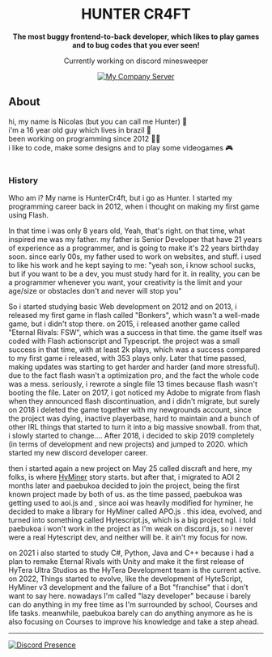 <p align="center">
    
  </a>
</p>

<h1 align="center">HUNTER CR4FT</h1>

<div align="center">

**The most buggy frontend-to-back developer, which likes to play games and to bug codes that you ever seen!**

Currently working on discord minesweeper

[![My Company Server][hytera-development-server]][hytera-development-server-url]

[hytera-development-server]: https://img.shields.io/discord/773352845738115102?color=5865F2&logo=discord&logoColor=white
[hytera-development-server-url]: https://discord.gg/GZQrhyjfXe
    
</div>

## About
hi, my name is Nicolas (but you can call me Hunter) 👋 <br>
i'm a 16 year old guy which lives in brazil 💬 <br>
been working on programming since 2012 👨‍💻 <br>
i like to code, make some designs and to play some videogames 🎮 <br>
<br>
### History
Who am i?
My name is HunterCr4ft, but i go as Hunter.
I started my programming career back in 2012, when i thought on making my first game using Flash.

In that time i was only 8 years old, Yeah, that's right. on that time, what inspired me was my father. my father is Senior Developer that have 21 years of experience as a programmer, and is going to make it's 22 years birthday soon.
since early 00s, my father used to work on websites, and stuff. i used to like his work and he kept saying to me:
"yeah son, i know school sucks, but if you want to be a dev, you must study hard for it. in reality, you can be a programmer whenever you want, your creativity is the limit and your age/size or obstacles don't and never will stop you"

So i started studying basic Web development on 2012 and on 2013, i released my first game in flash called "Bonkers", which wasn't a well-made game, but i didn't stop there. on 2015, i released another game called "Eternal Rivals: FSW", which was a success in that time. the game itself was coded with Flash actionscript and Typescript. the project was a small success in that time, with at least 2k plays, which was a success compared to my first game i released, with 353 plays only. Later that time passed, making updates was starting to get harder and harder (and more stressful). due to the fact flash wasn't a optimization pro, and the fact the whole code was a mess. seriously, i rewrote a single file 13 times because flash wasn't booting the file. Later on 2017, i got noticed my Adobe to migrate from flash when they announced flash discontinuation, and i didn't migrate, but surely on 2018 i deleted the game together with my newgrounds account, since the project was dying, inactive playerbase, hard to maintain and a bunch of other IRL things that started to turn it into a big massive snowball. from that, i slowly started to change....
After 2018, i decided to skip 2019 completely (in terms of development and new projects) and jumped to 2020. which started my new discord developer career.

 then i started again a new project on May 25 called discraft and here, my folks, is where [HyMiner](https://github.com/NickHunterD3V/HyMiner) story starts. but after that, i migrated to AOI 2 months later and paebukoa decided to join the project, being the first known project made by both of us. as the time passed, paebukoa was getting used to aoi.js and , since aoi was heavily modified for hyminer, he decided to make a library for HyMiner called APO.js . this idea, evolved, and turned into something called Hytescript.js, which is a big project ngl. i told paebukoa i won't work in the project as I'm weak on discord.js, so i never were a real Hytescript dev, and neither will be. it ain't my focus for now. 

on 2021 i also started to study C#, Python, Java and C++ because i had a plan to remake Eternal Rivals with Unity and make it the first release of HyTera Ultra Studios as the HyTera Development team is the current active.
on 2022, Things started to evolve, like the development of HyteScript, HyMiner v3 development and the failure of a Bot "franchise" that i don't want to say here. nowadays I'm called "lazy developer" because i barely can do anything in my free time as I'm surrounded by school, Courses and life tasks. meanwhile, paebukoa barely can do anything anymore as he is also focusing on Courses to improve his knowledge and take a step ahead.

<hr>

   [![Discord Presence](https://lanyard.cnrad.dev/api/786623348435976213)](https://discord.com/users/786623348435976213)




